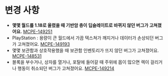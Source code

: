 변경 사항
=
* **몇몇 월드를 1.18로 올렸을 때 기반암 층이 딥슬레이트로 바뀌지 않던 버그가 고쳐졌어요.** [MCPE-149251](../BUG)
* PlayStation : 용량이 큰 월드에서 가끔 텍스쳐가 깨지거나 데이터가 손상되던 버그가 고쳐졌어요. [MCPE-149193](../BUG)
* 몇몇 보관함과 상호작용했을 때 보관함 인벤토리가 뜨지 않던 버그가 고쳐졌어요. [MCPE-148531](../BUG)
* 블록을 부수거나, 상자를 열거나, 포탈에 들어갈 때 주위에 몹이 많으면 렉이 걸리거나 행동이 취소되던 버그가 고쳐졌어요. [MCPE-149214](../BUG)